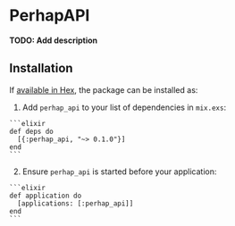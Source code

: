 # PerhapAPI

**TODO: Add description**

## Installation

If [available in Hex](https://hex.pm/docs/publish), the package can be installed as:

  1. Add `perhap_api` to your list of dependencies in `mix.exs`:

    ```elixir
    def deps do
      [{:perhap_api, "~> 0.1.0"}]
    end
    ```

  2. Ensure `perhap_api` is started before your application:

    ```elixir
    def application do
      [applications: [:perhap_api]]
    end
    ```

